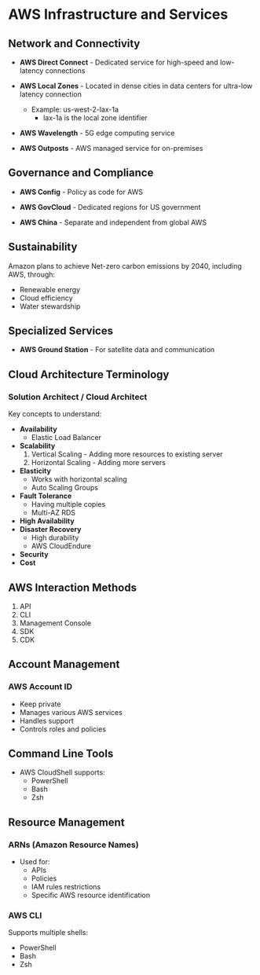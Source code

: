 # AWS Infrastructure and Services

## Network and Connectivity

- **AWS Direct Connect** - Dedicated service for high-speed and low-latency connections

- **AWS Local Zones** - Located in dense cities in data centers for ultra-low latency connection

  - Example: us-west-2-lax-1a
    - lax-1a is the local zone identifier

- **AWS Wavelength** - 5G edge computing service

- **AWS Outposts** - AWS managed service for on-premises

## Governance and Compliance

- **AWS Config** - Policy as code for AWS

- **AWS GovCloud** - Dedicated regions for US government

- **AWS China** - Separate and independent from global AWS

## Sustainability

Amazon plans to achieve Net-zero carbon emissions by 2040, including AWS, through:

- Renewable energy
- Cloud efficiency
- Water stewardship

## Specialized Services

- **AWS Ground Station** - For satellite data and communication

## Cloud Architecture Terminology

### Solution Architect / Cloud Architect

Key concepts to understand:

- **Availability**
  - Elastic Load Balancer
- **Scalability**
  1. Vertical Scaling - Adding more resources to existing server
  2. Horizontal Scaling - Adding more servers
- **Elasticity**
  - Works with horizontal scaling
  - Auto Scaling Groups
- **Fault Tolerance**
  - Having multiple copies
  - Multi-AZ RDS
- **High Availability**
- **Disaster Recovery**
  - High durability
  - AWS CloudEndure
- **Security**
- **Cost**

## AWS Interaction Methods

1. API
2. CLI
3. Management Console
4. SDK
5. CDK

## Account Management

### AWS Account ID

- Keep private
- Manages various AWS services
- Handles support
- Controls roles and policies

## Command Line Tools

- AWS CloudShell supports:
  - PowerShell
  - Bash
  - Zsh

## Resource Management

### ARNs (Amazon Resource Names)

- Used for:
  - APIs
  - Policies
  - IAM rules restrictions
  - Specific AWS resource identification

### AWS CLI

Supports multiple shells:

- PowerShell
- Bash
- Zsh
